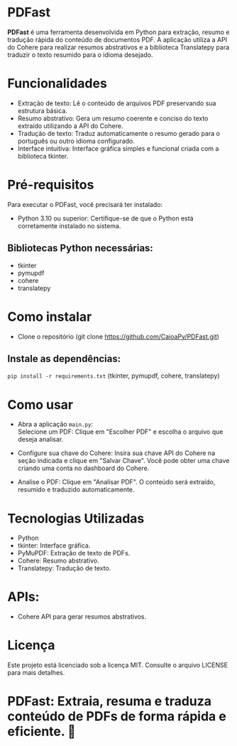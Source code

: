# PDFast
<b>PDFast</b> é uma ferramenta desenvolvida em Python para extração, resumo e tradução rápida do conteúdo de documentos PDF. A aplicação utiliza a API do Cohere para realizar resumos abstrativos e a biblioteca Translatepy para traduzir o texto resumido para o idioma desejado.

# Funcionalidades
- Extração de texto: Lê o conteúdo de arquivos PDF preservando sua estrutura básica.
- Resumo abstrativo: Gera um resumo coerente e conciso do texto extraído utilizando a API do Cohere.
- Tradução de texto: Traduz automaticamente o resumo gerado para o português ou outro idioma configurado.
- Interface intuitiva: Interface gráfica simples e funcional criada com a biblioteca tkinter.

# Pré-requisitos
Para executar o PDFast, você precisará ter instalado:

- Python 3.10 ou superior: Certifique-se de que o Python está corretamente instalado no sistema.
## Bibliotecas Python necessárias:
- tkinter
- pymupdf
- cohere
- translatepy

# Como instalar
- Clone o repositório (git clone https://github.com/CaioaPy/PDFast.git)
## Instale as dependências:
```pip install -r requirements.txt``` (tkinter, pymupdf, cohere, translatepy)

# Como usar
- Abra a aplicação ```main.py```: <br>
Selecione um PDF: Clique em "Escolher PDF" e escolha o arquivo que deseja analisar.

- Configure sua chave do Cohere:
Insira sua chave API do Cohere na seção indicada e clique em "Salvar Chave".
Você pode obter uma chave criando uma conta no dashboard do Cohere.

- Analise o PDF:
Clique em "Analisar PDF".
O conteúdo será extraído, resumido e traduzido automaticamente.

# Tecnologias Utilizadas
- Python
- tkinter: Interface gráfica.
- PyMuPDF: Extração de texto de PDFs.
- Cohere: Resumo abstrativo.
- Translatepy: Tradução de texto.
# APIs:
- Cohere API para gerar resumos abstrativos.

# Licença
Este projeto está licenciado sob a licença MIT. Consulte o arquivo LICENSE para mais detalhes.

# PDFast: Extraia, resuma e traduza conteúdo de PDFs de forma rápida e eficiente. 🚀

